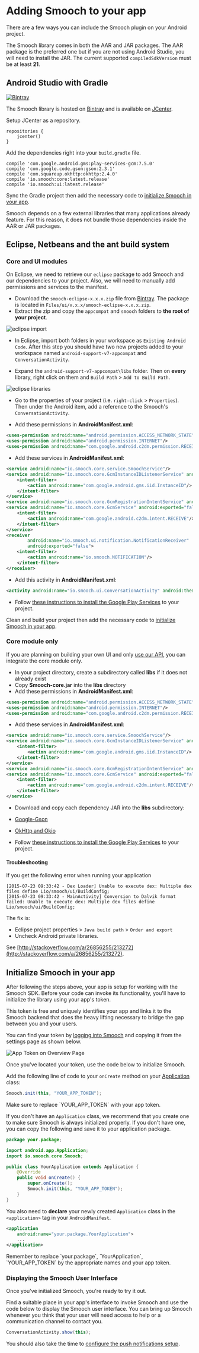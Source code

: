 # Adding Smooch to your app

There are a few ways you can include the Smooch plugin on your Android project.

The Smooch library comes in both the AAR and JAR packages. The AAR package is the preferred one but if you are not using Android Studio, you will need to install the JAR. The current supported `compiledSdkVersion` must be at least **21**.

## Android Studio with Gradle
<span class="badge">[![Bintray](https://api.bintray.com/packages/smoochorg/maven/smooch/images/download.svg)](https://bintray.com/smoochorg/maven/smooch/_latestVersion)</span>

The Smooch library is hosted on [Bintray](https://bintray.com/smoochorg/maven/smooch) and is available on [JCenter](http://jcenter.bintray.com/io/smooch/).

Setup JCenter as a repository.

```
repositories {
    jcenter()
}
```

Add the dependencies right into your `build.gradle` file.

```
compile 'com.google.android.gms:play-services-gcm:7.5.0'
compile 'com.google.code.gson:gson:2.3.1'
compile 'com.squareup.okhttp:okhttp:2.4.0'
compile 'io.smooch:core:latest.release'
compile 'io.smooch:ui:latest.release'
```

Sync the Gradle project then add the necessary code to [initialize Smooch in your app](#initialize-smooch-in-your-app).

<aside class="notice">
Smooch depends on a few external libraries that many applications already feature. For this reason, it does not bundle those dependencies inside the AAR or JAR packages.
</aside>

## Eclipse, Netbeans and the ant build system

### Core and UI modules

On Eclipse, we need to retrieve our `eclipse` package to add Smooch and our dependencies to your project. Also, we will need to manually add permissions and services to the manifest.

* Download the `smooch-eclipse-x.x.x.zip` file from [Bintray](https://bintray.com/smoochorg/maven/smooch). The package is located in `Files/ui/x.x.x/smooch-eclipse-x.x.x.zip`.
* Extract the zip and copy the `appcompat` and `smooch` folders to **the root of your project**.

<span class="half-width-img">![eclipse import](images/eclipse_import.png)</span>

* In Eclipse, import both folders in your workspace as `Existing Android Code`. After this step you should have two new projects added to your workspace named `android-support-v7-appcompat` and `ConversationActivity`.

* Expand the `android-support-v7-appcompat\libs` folder. Then on **every** library, right click on them and `Build Path` > `Add to Build Path`.

<span class="half-width-img">![eclipse libraries](images/eclipse_libraries.png)</span>

* Go to the properties of your project (i.e. `right-click` > `Properties`). Then under the Android item, add a reference to the Smooch's `ConversationActivity`.

* Add these permissions in **AndroidManifest.xml**:

```xml
<uses-permission android:name="android.permission.ACCESS_NETWORK_STATE"/>
<uses-permission android:name="android.permission.INTERNET"/>
<uses-permission android:name="com.google.android.c2dm.permission.RECEIVE"/>
```

* Add these services in **AndroidManifest.xml**:

```xml
<service android:name="io.smooch.core.service.SmoochService"/>
<service android:name="io.smooch.core.GcmInstanceIDListenerService" android:exported="false">
    <intent-filter>
        <action android:name="com.google.android.gms.iid.InstanceID"/>
    </intent-filter>
</service>
<service android:name="io.smooch.core.GcmRegistrationIntentService" android:exported="false"/>
<service android:name="io.smooch.core.GcmService" android:exported="false">
    <intent-filter>
        <action android:name="com.google.android.c2dm.intent.RECEIVE"/>
    </intent-filter>
</service>
<receiver
        android:name="io.smooch.ui.notification.NotificationReceiver"
        android:exported="false">
    <intent-filter>
        <action android:name="io.smooch.NOTIFICATION"/>
    </intent-filter>
</receiver>
```

* Add this activity in **AndroidManifest.xml**:

```xml
<activity android:name="io.smooch.ui.ConversationActivity" android:theme="@style/Theme.Smooch" />
```

* Follow [these instructions to install the Google Play Services](https://developers.google.com/android/guides/setup) to your project.

Clean and build your project then add the necessary code to [initialize Smooch in your app](#initialize-smooch-in-your-app).

### Core module only

If you are planning on building your own UI and only [use our API](http://docs.smooch.io/api/android/io/smooch/core/package-summary.html), you can integrate the core module only.

* In your project directory, create a subdirectory called **libs** if it does not already exist
* Copy **Smooch-core.jar** into the **libs** directory
* Add these permissions in **AndroidManifest.xml**:

```xml
<uses-permission android:name="android.permission.ACCESS_NETWORK_STATE"/>
<uses-permission android:name="android.permission.INTERNET"/>
<uses-permission android:name="com.google.android.c2dm.permission.RECEIVE"/>
```
* Add these services in **AndroidManifest.xml**:

```xml
<service android:name="io.smooch.core.service.SmoochService"/>
<service android:name="io.smooch.core.GcmInstanceIDListenerService" android:exported="false">
    <intent-filter>
        <action android:name="com.google.android.gms.iid.InstanceID"/>
    </intent-filter>
</service>
<service android:name="io.smooch.core.GcmRegistrationIntentService" android:exported="false"/>
<service android:name="io.smooch.core.GcmService" android:exported="false">
    <intent-filter>
        <action android:name="com.google.android.c2dm.intent.RECEIVE"/>
    </intent-filter>
</service>
```

* Download and copy each dependency JAR into the **libs** subdirectory:
 * [Google-Gson](https://code.google.com/p/google-gson/)
 * [OkHttp and Okio](https://square.github.io/okhttp/)

* Follow [these instructions to install the Google Play Services](https://developers.google.com/android/guides/setup) to your project.

#### Troubleshooting

If you get the following error when running your application

```
[2015-07-23 09:33:42 - Dex Loader] Unable to execute dex: Multiple dex files define Lio/smooch/ui/BuildConfig;
[2015-07-23 09:33:42 - MainActivity] Conversion to Dalvik format failed: Unable to execute dex: Multiple dex files define Lio/smooch/ui/BuildConfig;
```
The fix is:

* Eclipse project properties > `Java build path` > `Order and export`
* Uncheck Android private libraries.

See [http://stackoverflow.com/a/26856255/213272](http://stackoverflow.com/a/26856255/213272).

## Initialize Smooch in your app

After following the steps above, your app is setup for working with the Smooch SDK. Before your code can invoke its functionality, you'll have to initialize the library using your app's token.

This token is free and uniquely identifies your app and links it to the Smooch backend that does the heavy lifting necessary to bridge the gap between you and your users.

You can find your token by [logging into Smooch](https://app.smooch.io) and copying it from the settings page as shown below.

![App Token on Overview Page](/images/apptoken.png)

Once you've located your token, use the code below to initialize Smooch.

Add the following line of code to your `onCreate` method on your [Application](http://developer.android.com/reference/android/app/Application.html) class:

```java
Smooch.init(this, "YOUR_APP_TOKEN");
```
<aside class="notice">
    Make sure to replace `YOUR_APP_TOKEN` with your app token.
</aside>

If you don't have an `Application` class, we recommend that you create one to make sure Smooch is always initialized properly. If you don't have one, you can copy the following and save it to your application package.

```java
package your.package;

import android.app.Application;
import io.smooch.core.Smooch;

public class YourApplication extends Application {
    @Override
    public void onCreate() {
        super.onCreate();
        Smooch.init(this, "YOUR_APP_TOKEN");
    }
}
```

You also need to **declare** your newly created `Application` class in the `<application>` tag in your `AndroidManifest`.

```xml
<application
    android:name="your.package.YourApplication">
    ...
</application>
```

<aside class="notice">
    Remember to replace `your.package`, `YourApplication`, `YOUR_APP_TOKEN` by the appropriate names and your app token.
</aside>

### Displaying the Smooch User Interface

Once you've initialized Smooch, you're ready to try it out. 

Find a suitable place in your app's interface to invoke Smooch and use the code below to display the Smooch user interface. You can bring up Smooch whenever you think that your user will need access to help or a communication channel to contact you.

```java
ConversationActivity.show(this);
```

You should also take the time to [configure the push notifications setup](#configuring-push-notifications).
